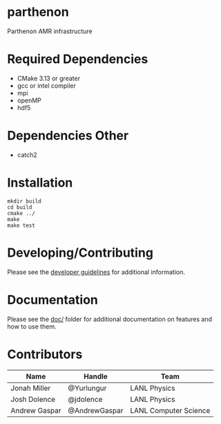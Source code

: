 # parthenon

Parthenon AMR infrastructure 

# Required Dependencies

* CMake 3.13 or greater
* gcc or intel compiler
* mpi 
* openMP
* hdf5

# Dependencies Other

* catch2 

# Installation

    mkdir build
    cd build
    cmake ../
    make
    make test

# Developing/Contributing

Please see the [developer guidelines](CONTRIBUTING.md) for additional information.

# Documentation

Please see the [doc/](doc/README.md) folder for additional documentation on features and
how to use them.

# Contributors

| Name          | Handle                | Team              |
|----------|--------------|------------|
| Jonah Miller | @Yurlungur  | LANL Physics  |
| Josh Dolence | @jdolence | LANL Physics |
| Andrew Gaspar | @AndrewGaspar | LANL Computer Science |

